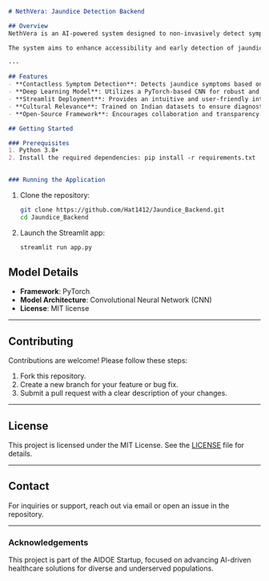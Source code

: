 ```markdown
# NethVera: Jaundice Detection Backend  

## Overview  
NethVera is an AI-powered system designed to non-invasively detect symptoms of jaundice using facial analysis. This repository contains the backend implementation of the Jaundice Detection module, developed using PyTorch for Deep Learning and deployed via Streamlit for a seamless user interface.

The system aims to enhance accessibility and early detection of jaundice, particularly in resource-limited settings. By leveraging a PyTorch-based Convolutional Neural Network (CNN) trained on culturally relevant datasets, NethVera offers a scalable and accurate solution tailored to the Indian population.

---

## Features  
- **Contactless Symptom Detection**: Detects jaundice symptoms based on facial images without invasive procedures.  
- **Deep Learning Model**: Utilizes a PyTorch-based CNN for robust and efficient analysis.  
- **Streamlit Deployment**: Provides an intuitive and user-friendly interface for interaction.  
- **Cultural Relevance**: Trained on Indian datasets to ensure diagnostic precision for diverse populations.  
- **Open-Source Framework**: Encourages collaboration and transparency.  

## Getting Started  

### Prerequisites  
1. Python 3.8+  
2. Install the required dependencies: pip install -r requirements.txt
   

### Running the Application  
```
1. Clone the repository:  

   ```bash
   git clone https://github.com/Hat1412/Jaundice_Backend.git
   cd Jaundice_Backend
   ```  

2. Launch the Streamlit app:  
   ```bash
   streamlit run app.py
   ```  


## Model Details  
- **Framework**: PyTorch  
- **Model Architecture**: Convolutional Neural Network (CNN)  
- **License**: MIT license

---
## Contributing  
Contributions are welcome! Please follow these steps:  
1. Fork this repository.  
2. Create a new branch for your feature or bug fix.  
3. Submit a pull request with a clear description of your changes.  

---

## License  
This project is licensed under the MIT License. See the [LICENSE](LICENSE) file for details.  

---

## Contact  
For inquiries or support, reach out via email or open an issue in the repository.  

---

### Acknowledgements  
This project is part of the AIDOE Startup, focused on advancing AI-driven healthcare solutions for diverse and underserved populations.  
